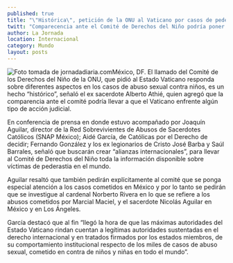 ```yaml
---
published: true
title: "\"Histórica\", petición de la ONU al Vaticano por casos de pederastia: Athié"
twitt: "Comparecencia ante el Comité de Derechos del Niño podría poner a la Santa Sede frente a una acción judicial, asegura el ex sacerdote"
author: La Jornada
location: Internacional
category: Mundo
layout: posts
---
```


![Foto tomada de jornadadiaria.com](http://i.imgur.com/V7dFFVdm.jpg)México, DF. El llamado del Comité de los Derechos del Niño de la ONU, que pidió al Estado Vaticano responda sobre diferentes aspectos en los casos de abuso sexual contra niños, es un hecho “histórico”, señaló el ex sacerdote Alberto Athié, quien agregó que la comparencia ante el comité podría llevar a que el Vaticano enfrente algún tipo de acción judicial.

En conferencia de prensa en donde estuvo acompañado por Joaquín Aguilar, director de la Red Sobrevivientes de Abusos de Sacerdotes Católicos (SNAP México); Aidé García, de Católicas por el Derecho de decidir; Fernando González y los ex legionarios de Cristo José Barba y Saúl Barrales, señaló que buscarán crear “alianzas internacionales”, para llevar al Comité de Derechos del Niño toda la información disponible sobre víctimas de pederastia en el mundo.

Aguilar resaltó que también pedirán explícitamente al comité que se ponga especial atención a los casos cometidos en México y por lo tanto se pedirán que se investigue al cardenal Norberto Rivera en lo que se refiere a los abusos cometidos por Marcial Maciel, y el sacerdote Nicolás Aguilar en México y en Los Ángeles.

García destacó que al fin “llegó la hora de que las máximas autoridades del Estado Vaticano rindan cuentan a legítimas autoridades sustentadas en el derecho internacional y en tratados firmados por los estados miembros, de su comportamiento institucional respecto de los miles de casos de abuso sexual, cometido en contra de niños y niñas en todo el mundo”.
